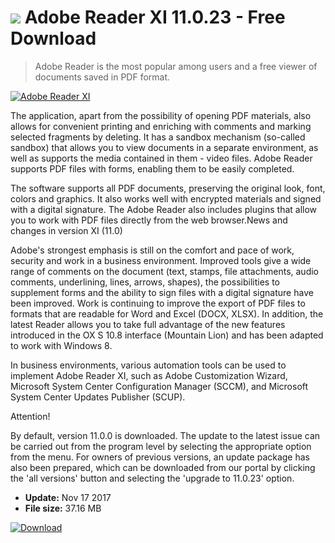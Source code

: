 # ![](https://cdn.softexe.net/static/icon/e/adobe-reader-xi-10758.png) Adobe Reader XI 11.0.23 - Free Download

> Adobe Reader is the most popular among users and a free viewer of documents saved in PDF format.

[![Adobe Reader XI](https:https://tse1.mm.bing.net/th?id=OIP.xWiv8JNpCcT98IfdkXpBkQHaFB&pid=Api)](https://softexe.net/win/business/documents/adobe-reader-xi:pRgeh.html)

The application, apart from the possibility of opening PDF materials, also allows for convenient printing and enriching with comments and marking selected fragments by deleting. It has a sandbox mechanism (so-called sandbox) that allows you to view documents in a separate environment, as well as supports the media contained in them - video files. Adobe Reader supports PDF files with forms, enabling them to be easily completed.
 
 The software supports all PDF documents, preserving the original look, font, colors and graphics. It also works well with encrypted materials and signed with a digital signature. The Adobe Reader also includes plugins that allow you to work with PDF files directly from the web browser.News and changes in version XI (11.0)
 
 Adobe's strongest emphasis is still on the comfort and pace of work, security and work in a business environment. Improved tools give a wide range of comments on the document (text, stamps, file attachments, audio comments, underlining, lines, arrows, shapes), the possibilities to supplement forms and the ability to sign files with a digital signature have been improved. Work is continuing to improve the export of PDF files to formats that are readable for Word and Excel (DOCX, XLSX). In addition, the latest Reader allows you to take full advantage of the new features introduced in the OX S 10.8 interface (Mountain Lion) and has been adapted to work with Windows 8.
 
 In business environments, various automation tools can be used to implement Adobe Reader XI, such as Adobe Customization Wizard, Microsoft System Center Configuration Manager (SCCM), and Microsoft System Center Updates Publisher (SCUP). 
 
 Attention!
 
 By default, version 11.0.0 is downloaded. The update to the latest issue can be carried out from the program level by selecting the appropriate option from the menu. For owners of previous versions, an update package has also been prepared, which can be downloaded from our portal by clicking the 'all versions' button and selecting the 'upgrade to 11.0.23' option.


- **Update:** Nov 17 2017
- **File size:** 37.16 MB

[![Download](https://cdn.softexe.net/static/img/download.png)](https://softexe.net/win/business/documents/adobe-reader-xi:pRgeh.html)

